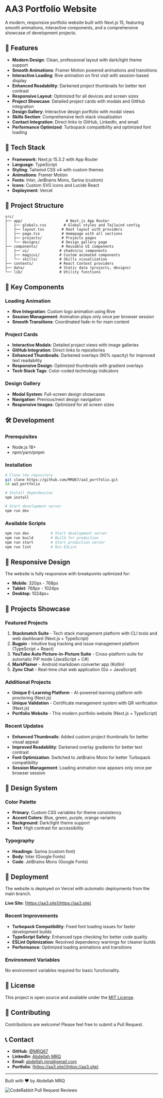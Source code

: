 # AA3 Portfolio Website

A modern, responsive portfolio website built with Next.js 15, featuring smooth animations, interactive components, and a comprehensive showcase of development projects.

## 🌟 Features

- **Modern Design**: Clean, professional layout with dark/light theme support
- **Smooth Animations**: Framer Motion powered animations and transitions
- **Interactive Loading**: Rive animation on first visit with session-based display
- **Enhanced Readability**: Darkened project thumbnails for better text contrast
- **Responsive Layout**: Optimized for all devices and screen sizes
- **Project Showcase**: Detailed project cards with modals and GitHub integration
- **Design Gallery**: Interactive design portfolio with modal views
- **Skills Section**: Comprehensive tech stack visualization
- **Contact Integration**: Direct links to GitHub, LinkedIn, and email
- **Performance Optimized**: Turbopack compatibility and optimized font loading

## 🚀 Tech Stack

- **Framework**: Next.js 15.3.2 with App Router
- **Language**: TypeScript
- **Styling**: Tailwind CSS v4 with custom themes
- **Animations**: Framer Motion
- **Fonts**: Inter, JetBrains Mono, Sarina (custom)
- **Icons**: Custom SVG icons and Lucide React
- **Deployment**: Vercel

## 📁 Project Structure

```
src/
├── app/                    # Next.js App Router
│   ├── globals.css        # Global styles and Tailwind config
│   ├── layout.tsx        # Root layout with providers
│   ├── page.tsx          # Homepage with all sections
│   ├── projects/         # Projects pages
│   └── designs/          # Design gallery page
├── components/           # Reusable UI components
│   ├── ui/              # shadcn/ui components
│   ├── magicui/         # Custom animated components
│   └── skills/          # Skills visualization
├── contexts/            # React Context providers
├── data/                # Static data (projects, designs)
└── lib/                 # Utility functions
```

## 🎨 Key Components

### Loading Animation
- **Rive Integration**: Custom logo animation using Rive
- **Session Management**: Animation plays only once per browser session
- **Smooth Transitions**: Coordinated fade-in for main content

### Project Cards
- **Interactive Modals**: Detailed project views with image galleries
- **GitHub Integration**: Direct links to repositories
- **Enhanced Thumbnails**: Darkened overlays (90% opacity) for improved text readability
- **Responsive Design**: Optimized thumbnails with gradient overlays
- **Tech Stack Tags**: Color-coded technology indicators

### Design Gallery
- **Modal System**: Full-screen design showcases
- **Navigation**: Previous/next design navigation
- **Responsive Images**: Optimized for all screen sizes

## 🛠️ Development

### Prerequisites
- Node.js 18+ 
- npm/yarn/pnpm

### Installation

```bash
# Clone the repository
git clone https://github.com/MRQ67/aa3_portfolio.git
cd aa3_portfolio

# Install dependencies
npm install

# Start development server
npm run dev
```

### Available Scripts

```bash
npm run dev          # Start development server
npm run build        # Build for production
npm run start        # Start production server
npm run lint         # Run ESLint
```

## 📱 Responsive Design

The website is fully responsive with breakpoints optimized for:
- **Mobile**: 320px - 768px
- **Tablet**: 768px - 1024px  
- **Desktop**: 1024px+

## 🎯 Projects Showcase

### Featured Projects
1. **Stackmatch Suite** - Tech stack management platform with CLI tools and web dashboard (Next.js + TypeScript)
2. **Bugpin** - Intuitive bug tracking and issue management platform (TypeScript + React)
3. **YouTube Auto Picture-in-Picture Suite** - Cross-platform suite for automatic PiP mode (JavaScript + C#)
4. **MarkPlainer** - Android markdown converter app (Kotlin)
5. **Zync Chat** - Real-time chat web application (Go + JavaScript)

### Additional Projects
- **Unique E-Learning Platform** - AI-powered learning platform with proctoring (Next.js)
- **Unique Validation** - Certificate management system with QR verification (Next.js)
- **Portfolio Website** - This modern portfolio website (Next.js + TypeScript)

### Recent Updates
- **Enhanced Thumbnails**: Added custom project thumbnails for better visual appeal
- **Improved Readability**: Darkened overlay gradients for better text contrast
- **Font Optimization**: Switched to JetBrains Mono for better Turbopack compatibility
- **Session Management**: Loading animation now appears only once per browser session

## 🎨 Design System

### Color Palette
- **Primary**: Custom CSS variables for theme consistency
- **Accent Colors**: Blue, green, purple, orange variants
- **Background**: Dark/light theme support
- **Text**: High contrast for accessibility

### Typography
- **Headings**: Sarina (custom font)
- **Body**: Inter (Google Fonts)
- **Code**: JetBrains Mono (Google Fonts)

## 🚀 Deployment

The website is deployed on Vercel with automatic deployments from the main branch.

**Live Site**: [https://aa3.site](https://aa3.site)

### Recent Improvements
- **Turbopack Compatibility**: Fixed font loading issues for faster development builds
- **TypeScript Safety**: Enhanced type checking for better code quality
- **ESLint Optimization**: Resolved dependency warnings for cleaner builds
- **Performance**: Optimized loading animations and transitions

### Environment Variables
No environment variables required for basic functionality.

## 📄 License

This project is open source and available under the [MIT License](LICENSE).

## 🤝 Contributing

Contributions are welcome! Please feel free to submit a Pull Request.

## 📞 Contact

- **GitHub**: [@MRQ67](https://github.com/MRQ67)
- **LinkedIn**: [Abdellah MRQ](https://linkedin.com/in/abdellah-mrq)
- **Email**: abdellah.mrq@gmail.com
- **Portfolio**: [https://aa3.site](https://aa3.site)

---

Built with ❤️ by Abdellah MRQ

![CodeRabbit Pull Request Reviews](https://img.shields.io/coderabbit/prs/github/MRQ67/aa3_portfolio?utm_source=oss&utm_medium=github&utm_campaign=MRQ67%2Faa3_portfolio&labelColor=171717&color=FF570A&link=https%3A%2F%2Fcoderabbit.ai&label=CodeRabbit+Reviews)
